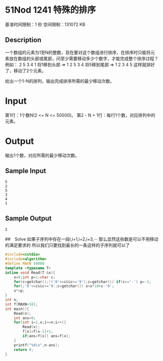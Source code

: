 # 51Nod 1241 特殊的排序

基准时间限制：1 秒 空间限制：131072 KB 
## Description
一个数组的元素为1至N的整数，现在要对这个数组进行排序，在排序时只能将元素放在数组的头部或尾部，问至少需要移动多少个数字，才能完成整个排序过程？
例如：
2 5 3 4 1 将1移到头部 => 
1 2 5 3 4 将5移到尾部 =>
1 2 3 4 5 这样就排好了，移动了2个元素。

给出一个1-N的排列，输出完成排序所需的最少移动次数。
# Input
第1行：1个数N(2 <= N <= 50000)。
第2 - N + 1行：每行1个数，对应排列中的元素。
# Output
输出1个数，对应所需的最少移动次数。
## Sample Input
```
5
2
5
3
4
1
```
## Sample Output
```
2
```
##　Solve
如果子序列中存在一段i,i+1,i+2,i+3,···
那么显然这些数是可以不用移动的满足要求的
所以我们只要找到最长的一条这样的子序列就可以了
```cpp
#include<cstdio>
#include<algorithm>
#define MAXN 50000
template <typename T>
inline void Read(T &x){
	x=0;int p=1;char c;
	for(c=getchar();!('0'<=c&&c<='9');c=getchar()) if(c=='-') p=-1;
	for(;'0'<=c&&c<='9';c=getchar()) x=x*10+c-'0';
	x*=p;
}
int n;
int f[MAXN+10];
int main(){
	Read(n);
	int ans=0;
	for(int i=1,x;i<=n;i++){
		Read(x);
		f[x]=f[x-1]+1;
		if(ans<f[x]) ans=f[x];
	}
	printf("%d\n",n-ans);
	return 0;
}
```